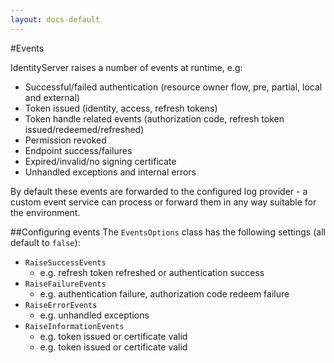 ```yaml
---
layout: docs-default
---
```


#Events

IdentityServer raises a number of events at runtime, e.g:

* Successful/failed authentication (resource owner flow, pre, partial, local and external)
* Token issued (identity, access, refresh tokens)
* Token handle related events (authorization code, refresh token issued/redeemed/refreshed)
* Permission revoked
* Endpoint success/failures
* Expired/invalid/no signing certificate
* Unhandled exceptions and internal errors

By default these events are forwarded to the configured log provider -
a custom event service can process or forward them in any way suitable for the environment.

##Configuring events
The `EventsOptions` class has the following settings (all default to `false`):

* `RaiseSuccessEvents`
    * e.g. refresh token refreshed or authentication success
* `RaiseFailureEvents`
    * e.g. authentication failure, authorization code redeem failure
* `RaiseErrorEvents`
    * e.g. unhandled exceptions
* `RaiseInformationEvents`
    * e.g. token issued or certificate valid
    * e.g. token issued or certificate valid
    